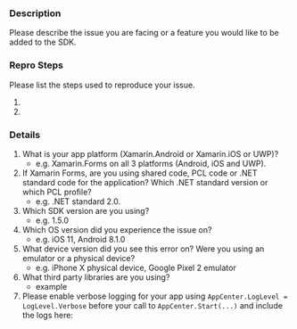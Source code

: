 <!--
    Thanks for your interest in using the App Center SDK for .NET platforms.
    If your issue is not related to using our .NET SDK but rather about the product experience like the portal or CI,
    please create a ticket using the blue chat button on any page of the https://appcenter.ms portal instead.
-->

### **Description**

Please describe the issue you are facing or a feature you would like to be added to the SDK.

### **Repro Steps**

Please list the steps used to reproduce your issue.

1.
2.

### **Details**

1. What is your app platform (Xamarin.Android or Xamarin.iOS or UWP)?
    - e.g. Xamarin.Forms on all 3 platforms (Android, iOS and UWP).
2. If Xamarin Forms, are you using shared code, PCL code or .NET standard code for the application? Which .NET standard version or which PCL profile?
    - e.g. .NET standard 2.0.
2. Which SDK version are you using?
    - e.g. 1.5.0
3. Which OS version did you experience the issue on?
    - e.g. iOS 11, Android 8.1.0
4. What device version did you see this error on?  Were you using an emulator or a physical device?
    - e.g. iPhone X physical device, Google Pixel 2 emulator
5. What third party libraries are you using? <!-- For .NET, you can find these in your .csproj, package.json, or package.config files -->
    - example
6. Please enable verbose logging for your app using `AppCenter.LogLevel = LogLevel.Verbose` before your call to `AppCenter.Start(...)` and include the logs here:
